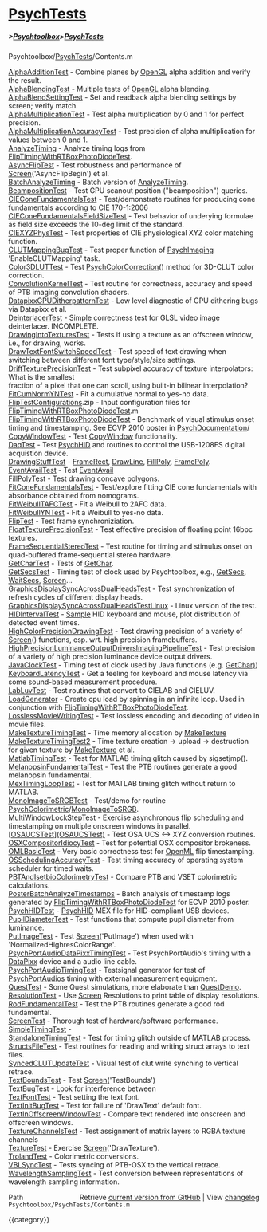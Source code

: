 # [PsychTests](PsychTests)
##### >[Psychtoolbox](Psychtoolbox)>[PsychTests](PsychTests)

Psychtoolbox/[PsychTests](PsychTests)/Contents.m  
  
  
  [AlphaAdditionTest](AlphaAdditionTest)               - Combine planes by [OpenGL](OpenGL) alpha addition and verify the result.  
  [AlphaBlendingTest](AlphaBlendingTest)               - Multiple tests of [OpenGL](OpenGL) alpha blending.   
  [AlphaBlendSettingTest](AlphaBlendSettingTest)           - Set and readback alpha blending settings by screen; verify match.   
  [AlphaMultiplicationTest](AlphaMultiplicationTest)         - Test alpha multiplication by 0 and 1 for perfect precision.  
  [AlphaMultiplicationAccuracyTest](AlphaMultiplicationAccuracyTest) - Test precision of alpha multiplication for values between 0 and 1.  
  [AnalyzeTiming](AnalyzeTiming)                   - Analyze timing logs from [FlipTimingWithRTBoxPhotoDiodeTest](FlipTimingWithRTBoxPhotoDiodeTest).  
  [AsyncFlipTest](AsyncFlipTest)                   - Test robustness and performance of [Screen](Screen)('AsyncFlipBegin') et al.  
  [BatchAnalyzeTiming](BatchAnalyzeTiming)              - Batch version of [AnalyzeTiming](AnalyzeTiming).  
  [BeampositionTest](BeampositionTest)                - Test GPU scanout position ("beamposition") queries.  
  [CIEConeFundamentalsTest](CIEConeFundamentalsTest)         - Test/demonstrate routines for producing cone fundamentals according to CIE 170-1:2006  
  [CIEConeFundamentalsFieldSizeTest](CIEConeFundamentalsFieldSizeTest) - Test behavior of underying formulae as field size exceeds the 10-deg limit of the standard.  
  [CIEXYZPhysTest](CIEXYZPhysTest)                  - Test properties of CIE physiological XYZ color matching function.  
  [CLUTMappingBugTest](CLUTMappingBugTest)              - Test proper function of [PsychImaging](PsychImaging) 'EnableCLUTMapping' task.  
  [Color3DLUTTest](Color3DLUTTest)                  - Test [PsychColorCorrection](PsychColorCorrection)() method for 3D-CLUT color correction.  
  [ConvolutionKernelTest](ConvolutionKernelTest)           - Test routine for correctness, accuracy and speed of PTB imaging convolution shaders.  
  [DatapixxGPUDitherpatternTest](DatapixxGPUDitherpatternTest)    - Low level diagnostic of GPU dithering bugs via Datapixx et al.  
  [DeinterlacerTest](DeinterlacerTest)                - Simple correctness test for GLSL video image deinterlacer. INCOMPLETE.  
  [DrawingIntoTexturesTest](DrawingIntoTexturesTest)         - Tests if using a texture as an offscreen window, i.e., for drawing, works.  
  [DrawTextFontSwitchSpeedTest](DrawTextFontSwitchSpeedTest) - Test speed of text drawing when switching between different font type/style/size settings.  
  [DriftTexturePrecisionTest](DriftTexturePrecisionTest)       - Test subpixel accuracy of texture interpolators: What is the smallest  
                                    fraction of a pixel that one can scroll, using built-in bilinear interpolation?  
  [FitCumNormYNTest](FitCumNormYNTest)                - Fit a cumulative normal to yes-no data.  
  [FlipTestConfigurations](FlipTestConfigurations).zip      - Input configuration files for [FlipTimingWithRTBoxPhotoDiodeTest](FlipTimingWithRTBoxPhotoDiodeTest).m  
  [FlipTimingWithRTBoxPhotoDiodeTest](FlipTimingWithRTBoxPhotoDiodeTest) - Benchmark of visual stimulus onset timing and timestamping. See ECVP 2010 poster in [PsychDocumentation](PsychDocumentation)/  
  [CopyWindowTest](CopyWindowTest)                  - Test [CopyWindow](CopyWindow) functionality.  
  [DaqTest](DaqTest)                         - Test [PsychHID](PsychHID) and routines to control the  USB-1208FS digital acquistion device.  
  [DrawingStuffTest](DrawingStuffTest)                - [FrameRect](FrameRect), [DrawLine](DrawLine), [FillPoly](FillPoly), [FramePoly](FramePoly).  
  [EventAvailTest](EventAvailTest)                  - Test [EventAvail](EventAvail)  
  [FillPolyTest](FillPolyTest)                    - Test drawing concave polygons.  
  [FitConeFundamentalsTest](FitConeFundamentalsTest)         - Test/explore fitting CIE cone fundamentals with absorbance obtained from nomograms.  
  [FitWeibullTAFCTest](FitWeibullTAFCTest)              - Fit a Weibull to 2AFC data.  
  [FitWeibullYNTest](FitWeibullYNTest)                - Fit a Weibull to yes-no data.  
  [FlipTest](FlipTest)                        - Test frame synchroniziation.  
  [FloatTexturePrecisionTest](FloatTexturePrecisionTest)       - Test effective precision of floating point 16bpc textures.  
  [FrameSequentialStereoTest](FrameSequentialStereoTest)       - Test routine for timing and stimulus onset on quad-buffered frame-sequential stereo hardware.  
  [GetCharTest](GetCharTest)                     - Tests of [GetChar](GetChar).  
  [GetSecsTest](GetSecsTest)                     - Timing test of clock used by Psychtoolbox, e.g., [GetSecs](GetSecs), [WaitSecs](WaitSecs), [Screen](Screen)...  
  [GraphicsDisplaySyncAcrossDualHeadsTest](GraphicsDisplaySyncAcrossDualHeadsTest) - Test synchronization of refresh cycles of different display heads.  
  [GraphicsDisplaySyncAcrossDualHeadsTestLinux](GraphicsDisplaySyncAcrossDualHeadsTestLinux) - Linux version of the test.  
  [HIDIntervalTest](HIDIntervalTest)                 - [Sample](Sample) HID keyboard and mouse, plot distribution of detected event times.  
  [HighColorPrecisionDrawingTest](HighColorPrecisionDrawingTest)   - Test drawing precision of a variety of [Screen](Screen)() functions, esp. wrt. high precision framebuffers.  
  [HighPrecisionLuminanceOutputDriversImagingPipelineTest](HighPrecisionLuminanceOutputDriversImagingPipelineTest) - Test precision of a variety of high precision luminance device output drivers.  
  [JavaClockTest](JavaClockTest)                   - Timing test of clock used by Java functions (e.g. [GetChar)](GetChar))  
  [KeyboardLatencyTest](KeyboardLatencyTest)             - Get a feeling for keyboard and mouse latency via some sound-based measurement procedure.  
  [LabLuvTest](LabLuvTest)                      - Test routines that convert to CIELAB and CIELUV.  
  [LoadGenerator](LoadGenerator)                   - Create cpu load by spinning in an infinite loop. Used in conjunction with [FlipTimingWithRTBoxPhotoDiodeTest](FlipTimingWithRTBoxPhotoDiodeTest).  
  [LosslessMovieWritingTest](LosslessMovieWritingTest)        - Test lossless encoding and decoding of video in movie files.  
  [MakeTextureTimingTest](MakeTextureTimingTest)           - Time memory allocation by [MakeTexture](MakeTexture)  
  [MakeTextureTimingTest2](MakeTextureTimingTest2)          - Time texture creation -\> upload -\> destruction for given texture by [MakeTexture](MakeTexture) et al.  
  [MatlabTimingTest](MatlabTimingTest)                - Test for MATLAB timing glitch caused by sigsetjmp().  
  [MelanopsinFundamentalTest](MelanopsinFundamentalTest)       - Test the PTB routines generate a good melanopsin fundamental.  
  [MexTimingLoopTest](MexTimingLoopTest)               - Test for MATLAB timing glitch without return to MATLAB.  
  [MonoImageToSRGBTest](MonoImageToSRGBTest)             - Test/demo for routine [PsychColorimetric](PsychColorimetric)/[MonoImageToSRGB](MonoImageToSRGB).  
  [MultiWindowLockStepTest](MultiWindowLockStepTest)         - Exercise asynchronous flip scheduling and timestamping on multiple onscreen windows in parallel.  
  [[OSAUCSTest](OSAUCSTest)][(OSAUCSTest)]((OSAUCSTest))                      - Test OSA UCS <-\> XYZ conversion routines.  
  [OSXCompositorIdiocyTest](OSXCompositorIdiocyTest)         - Test for potential OSX compositor brokeness.  
  [OMLBasicTest](OMLBasicTest)                    - Very basic correctness test for [OpenML](OpenML) flip timestamping.  
  [OSSchedulingAccuracyTest](OSSchedulingAccuracyTest)        - Test timing accuracy of operating system scheduler for timed waits.  
  [PBTAndIsetbioColorimetryTest](PBTAndIsetbioColorimetryTest)    - Compare PTB and VSET colorimetric calculations.  
  [PosterBatchAnalyzeTimestamps](PosterBatchAnalyzeTimestamps)    - Batch analysis of timestamp logs generated by [FlipTimingWithRTBoxPhotoDiodeTest](FlipTimingWithRTBoxPhotoDiodeTest) for ECVP 2010 poster.  
  [PsychHIDTest](PsychHIDTest)                    - [PsychHID](PsychHID) MEX file for HID-compliant USB devices.  
  [PupilDiameterTest](PupilDiameterTest)               - Test functions that compute pupil diameter from luminance.  
  [PutImageTest](PutImageTest)                    - Test [Screen](Screen)('PutImage') when used with 'NormalizedHighresColorRange'.  
  [PsychPortAudioDataPixxTimingTest](PsychPortAudioDataPixxTimingTest) - Test PsychPortAudio's timing with a [DataPixx](DataPixx) device and a audio line cable.  
  [PsychPortAudioTimingTest](PsychPortAudioTimingTest)        - Testsignal generator for test of [PsychPortAudios](PsychPortAudios) timing with external measurement equipment.  
  [QuestTest](QuestTest)                       - Some Quest simulations, more elaborate than [QuestDemo](QuestDemo).  
  [ResolutionTest](ResolutionTest)                  - Use [Screen](Screen) Resolutions to print table of display resolutions.  
  [RodFundamentalTest](RodFundamentalTest)              - Test the PTB routines generate a good rod fundamental.  
  [ScreenTest](ScreenTest)                      - Thorough test of hardware/software performance.  
  [SimpleTimingTest](SimpleTimingTest)                -   
  [StandaloneTimingTest](StandaloneTimingTest)            - Test for timing glitch outside of MATLAB process.   
  [StructsFileTest](StructsFileTest)                 - Test routines for reading and writing struct arrays to text files.  
  [SyncedCLUTUpdateTest](SyncedCLUTUpdateTest)            - Visual test of clut write synching to vertical retrace.  
  [TextBoundsTest](TextBoundsTest)                  - Test [Screen](Screen)('TestBounds')  
  [TextBugTest](TextBugTest)                     - Look for interference between  
  [TextFontTest](TextFontTest)                    - Test setting the text font.  
  [TextInitBugTest](TextInitBugTest)                 - Test for failure of 'DrawText' default font.  
  [TextInOffscreenWindowTest](TextInOffscreenWindowTest)       - Compare text rendered into onscreen and offscreen windows.   
  [TextureChannelsTest](TextureChannelsTest)             - Test assignment of matrix layers to RGBA texture channels  
  [TextureTest](TextureTest)                     - Exercise [Screen](Screen)('DrawTexture').  
  [TrolandTest](TrolandTest)                     - Colorimetric conversions.  
  [VBLSyncTest](VBLSyncTest)                     - Tests syncing of PTB-OSX to the vertical retrace.  
  [WavelengthSamplingTest](WavelengthSamplingTest)          - Test conversion between representations of wavelength sampling information.  




<div class="code_header" style="text-align:right;">
  <span style="float:left;">Path&nbsp;&nbsp;</span> <span class="counter">Retrieve <a href=
  "https://raw.github.com/Psychtoolbox-3/Psychtoolbox-3/beta/Psychtoolbox/PsychTests/Contents.m">current version from GitHub</a> | View <a href=
  "https://github.com/Psychtoolbox-3/Psychtoolbox-3/commits/beta/Psychtoolbox/PsychTests/Contents.m">changelog</a></span>
</div>
<div class="code">
  <code>Psychtoolbox/PsychTests/Contents.m</code>
</div>

{{category}}